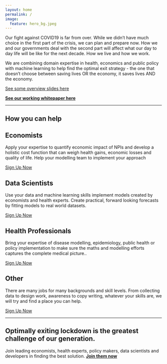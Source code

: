 ```yaml
---
layout: home
permalink: /
image:
  feature: hero_bg.jpeg
---
```




Our fight against COVID19 is far from over. While we didn’t have much choice in the first part of the crisis, we can plan and prepare now. How we and our governments deal with the second part will affect what our day to day life will be like for the next decade. How we live and how we work.

We are combining domain expertise in health, economics and public policy with machine learning to help find the optimal exit strategy - the one that doesn’t choose between saving lives OR the economy, it saves lives AND the economy.

[See some overview slides here](https://links.quant-quest.com/HELPSlides)

[**See our working whitepaper here**](https://docs.google.com/document/d/1OgCIZ0NGZP8XELOI6niWxY-rHIh5h2gh2w3U5TOHyOU)


---
<div class='dark'>
<h2>How you can help</h2>
<div class="tiles">

<div class="tile">
  <h2 class="post-title">Economists</h2>
  <p class="post-excerpt">Apply your expertise to quantify economic impact of NPIs and develop a holistic cost function that can weigh health gains, economic losses and quality of life. Help your modelling team to implement your approach</p>
  <a href='https://docs.google.com/forms/d/1letM0emPYKQ9KP0l37X1GlHO75gSyDwikMB1iVh-V0A/edit' target='_blank'>Sign Up Now</a>
</div><!-- /.tile -->

<div class="tile">
  <h2 class="post-title">Data Scientists</h2>
  <p class="post-excerpt">Use your data and machine learning skills implement models created by economists and health experts. Create practical, forward looking forecasts by fitting models to real world datasets.</p>
  <a href='https://docs.google.com/forms/d/1letM0emPYKQ9KP0l37X1GlHO75gSyDwikMB1iVh-V0A/edit' target='_blank'>Sign Up Now</a>
</div><!-- /.tile -->

<div class="tile">
  <h2 class="post-title">Health Professionals</h2>
  <p class="post-excerpt">Bring your expertise of disease modelling, epidemiology, public health or policy implementation to make sure the maths and modelling efforts captures the complete medical picture..</p>
  <a href='https://docs.google.com/forms/d/1letM0emPYKQ9KP0l37X1GlHO75gSyDwikMB1iVh-V0A/edit' target='_blank'>Sign Up Now</a>
</div><!-- /.tile -->

<div class="tile">
  <h2 class="post-title">Other</h2>
  <p class="post-excerpt">There are many jobs for many backgrounds and skill levels. From collecting data to design work, awareness to copy writing, whatever your skills are, we will try and find a place you can help.</p>
  <a href='https://docs.google.com/forms/d/1letM0emPYKQ9KP0l37X1GlHO75gSyDwikMB1iVh-V0A/edit' target='_blank'>Sign Up Now</a>
</div><!-- /.tile -->

</div><!-- /.tiles -->
</div>

---

## Optimally exiting lockdown is the greatest challenge of our generation.
Join leading economists, health experts, policy makers, data scientists and developers in finding the best solution.
[**Join them now**](https://docs.google.com/forms/d/1letM0emPYKQ9KP0l37X1GlHO75gSyDwikMB1iVh-V0A/edit)
